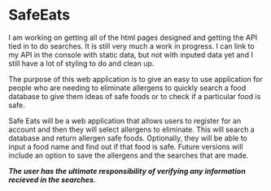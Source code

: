# SafeEats

I am working on getting all of the html pages designed and getting the API tied in to do searches. It is still very much a work in progress. I can link to my API in the console with static data, but not with inputed data yet and I still have a lot of styling to do and clean up.



The purpose of this web application is to give an easy to use application for people who are needing to eliminate allergens to quickly search a food database to give them ideas of safe foods or to check if a particular food is safe. 

Safe Eats will be a web application that allows users to register for an account and then they will select allergens to eliminate. This will search a database and return allergen safe foods. Optionally, they will be able to input a food name and find out if that food is safe. Future versions will include an option to save the allergens and the searches that are made. 

***The user has the ultimate responsibility of verifying any information recieved in the searches.***
